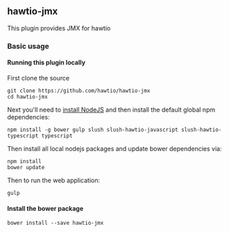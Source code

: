 ## hawtio-jmx

This plugin provides JMX for hawtio

### Basic usage

#### Running this plugin locally

First clone the source

    git clone https://github.com/hawtio/hawtio-jmx
    cd hawtio-jmx

Next you'll need to [install NodeJS](http://nodejs.org/download/) and then install the default global npm dependencies:

    npm install -g bower gulp slush slush-hawtio-javascript slush-hawtio-typescript typescript

Then install all local nodejs packages and update bower dependencies via:

    npm install
    bower update

Then to run the web application:

    gulp

#### Install the bower package

`bower install --save hawtio-jmx`